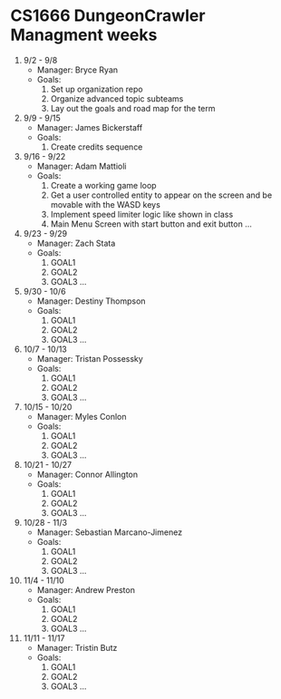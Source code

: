 # CS1666 DungeonCrawler Managment weeks

1. 9/2 - 9/8
	* Manager: Bryce Ryan
	* Goals:
		1. Set up organization repo
		2. Organize advanced topic subteams
		3. Lay out the goals and road map for the term
1. 9/9 - 9/15
	* Manager: James Bickerstaff
	* Goals:
		1. Create credits sequence
1. 9/16 - 9/22
	* Manager: Adam Mattioli
	* Goals:
		1. Create a working game loop
		2. Get a user controlled entity to appear on the screen and be movable with the WASD keys
		3. Implement speed limiter logic like shown in class
		4. Main Menu Screen with start button and exit button
		...
1. 9/23 - 9/29
	* Manager: Zach Stata
	* Goals:
		1. GOAL1
		1. GOAL2
		1. GOAL3
		...
1. 9/30 - 10/6
	* Manager: Destiny Thompson
	* Goals:
		1. GOAL1
		1. GOAL2
		1. GOAL3
		...
1. 10/7 - 10/13
	* Manager: Tristan Possessky
	* Goals:
		1. GOAL1
		1. GOAL2
		1. GOAL3
		...
1. 10/15 - 10/20
	* Manager: Myles Conlon
	* Goals:
		1. GOAL1
		1. GOAL2
		1. GOAL3
		...
1. 10/21 - 10/27
	* Manager: Connor Allington
	* Goals:
		1. GOAL1
		1. GOAL2
		1. GOAL3
		...
1. 10/28 - 11/3
	* Manager: Sebastian Marcano-Jimenez
	* Goals:
		1. GOAL1
		1. GOAL2
		1. GOAL3
		...
1. 11/4 - 11/10
	* Manager: Andrew Preston
	* Goals:
		1. GOAL1
		1. GOAL2
		1. GOAL3
		...
1. 11/11 - 11/17
	* Manager: Tristin Butz
	* Goals:
		1. GOAL1
		1. GOAL2
		1. GOAL3
		...		
